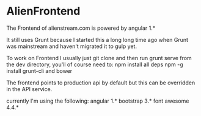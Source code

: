 AlienFrontend
=============

The Frontend of alienstream.com is powered by angular 1.* 

It still uses Grunt because I started this a long long time ago when Grunt was mainstream and haven't migrated it to gulp yet.

To work on Frontend I usually just git clone and then run grunt serve from the dev directory, you'll of course need to: 
npm install all deps 
npm -g install grunt-cli and bower

The frontend points to production api by default but this can be overridden in the API service.

currently I'm using the following:
angular 1.*
bootstrap 3.*
font awesome 4.4.* 
